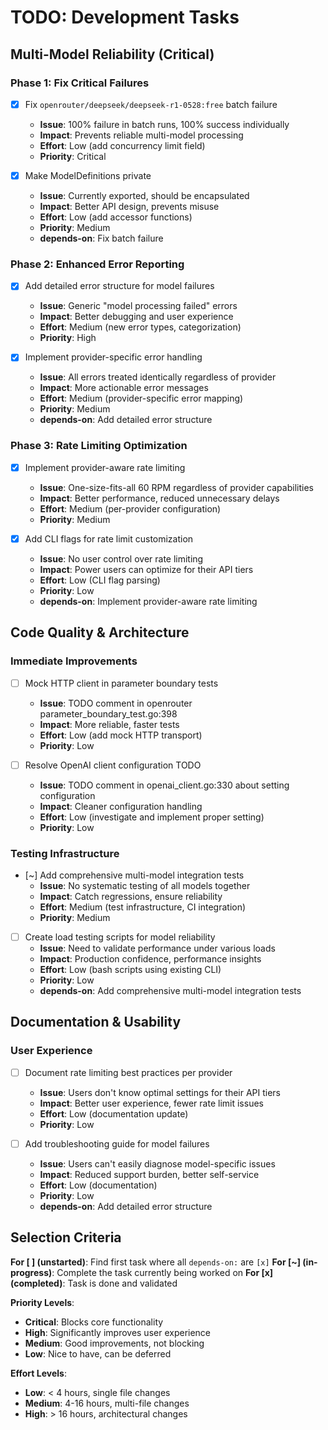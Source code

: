 # TODO: Development Tasks

## Multi-Model Reliability (Critical)

### Phase 1: Fix Critical Failures
- [x] Fix `openrouter/deepseek/deepseek-r1-0528:free` batch failure
  - **Issue**: 100% failure in batch runs, 100% success individually
  - **Impact**: Prevents reliable multi-model processing
  - **Effort**: Low (add concurrency limit field)
  - **Priority**: Critical

- [x] Make ModelDefinitions private
  - **Issue**: Currently exported, should be encapsulated
  - **Impact**: Better API design, prevents misuse
  - **Effort**: Low (add accessor functions)
  - **Priority**: Medium
  - **depends-on**: Fix batch failure

### Phase 2: Enhanced Error Reporting
- [x] Add detailed error structure for model failures
  - **Issue**: Generic "model processing failed" errors
  - **Impact**: Better debugging and user experience
  - **Effort**: Medium (new error types, categorization)
  - **Priority**: High

- [x] Implement provider-specific error handling
  - **Issue**: All errors treated identically regardless of provider
  - **Impact**: More actionable error messages
  - **Effort**: Medium (provider-specific error mapping)
  - **Priority**: Medium
  - **depends-on**: Add detailed error structure

### Phase 3: Rate Limiting Optimization
- [x] Implement provider-aware rate limiting
  - **Issue**: One-size-fits-all 60 RPM regardless of provider capabilities
  - **Impact**: Better performance, reduced unnecessary delays
  - **Effort**: Medium (per-provider configuration)
  - **Priority**: Medium

- [x] Add CLI flags for rate limit customization
  - **Issue**: No user control over rate limiting
  - **Impact**: Power users can optimize for their API tiers
  - **Effort**: Low (CLI flag parsing)
  - **Priority**: Low
  - **depends-on**: Implement provider-aware rate limiting

## Code Quality & Architecture

### Immediate Improvements
- [ ] Mock HTTP client in parameter boundary tests
  - **Issue**: TODO comment in openrouter parameter_boundary_test.go:398
  - **Impact**: More reliable, faster tests
  - **Effort**: Low (add mock HTTP transport)
  - **Priority**: Low

- [ ] Resolve OpenAI client configuration TODO
  - **Issue**: TODO comment in openai_client.go:330 about setting configuration
  - **Impact**: Cleaner configuration handling
  - **Effort**: Low (investigate and implement proper setting)
  - **Priority**: Low

### Testing Infrastructure
- [~] Add comprehensive multi-model integration tests
  - **Issue**: No systematic testing of all models together
  - **Impact**: Catch regressions, ensure reliability
  - **Effort**: Medium (test infrastructure, CI integration)
  - **Priority**: Medium

- [ ] Create load testing scripts for model reliability
  - **Issue**: Need to validate performance under various loads
  - **Impact**: Production confidence, performance insights
  - **Effort**: Low (bash scripts using existing CLI)
  - **Priority**: Low
  - **depends-on**: Add comprehensive multi-model integration tests

## Documentation & Usability

### User Experience
- [ ] Document rate limiting best practices per provider
  - **Issue**: Users don't know optimal settings for their API tiers
  - **Impact**: Better user experience, fewer rate limit issues
  - **Effort**: Low (documentation update)
  - **Priority**: Low

- [ ] Add troubleshooting guide for model failures
  - **Issue**: Users can't easily diagnose model-specific issues
  - **Impact**: Reduced support burden, better self-service
  - **Effort**: Low (documentation)
  - **Priority**: Low
  - **depends-on**: Add detailed error structure

## Selection Criteria

**For [ ] (unstarted)**: Find first task where all `depends-on:` are `[x]`
**For [~] (in-progress)**: Complete the task currently being worked on
**For [x] (completed)**: Task is done and validated

**Priority Levels**:
- **Critical**: Blocks core functionality
- **High**: Significantly improves user experience
- **Medium**: Good improvements, not blocking
- **Low**: Nice to have, can be deferred

**Effort Levels**:
- **Low**: < 4 hours, single file changes
- **Medium**: 4-16 hours, multi-file changes
- **High**: > 16 hours, architectural changes
